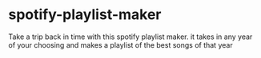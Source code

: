 # spotify-playlist-maker
Take a trip back in time with this spotify playlist maker. it takes in any year of your choosing and makes a playlist of the best songs of that year
